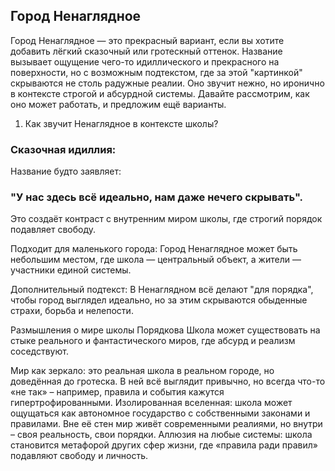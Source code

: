 ## Город Ненаглядное
Город Ненаглядное — это прекрасный вариант, если вы хотите добавить
лёгкий сказочный или гротескный оттенок. 
Название вызывает ощущение чего-то идиллического и прекрасного на
поверхности, но с возможным подтекстом, где за этой "картинкой"
скрываются не столь радужные реалии. Оно звучит нежно, но иронично 
в контексте строгой и абсурдной системы. Давайте рассмотрим, как оно
может работать, и предложим ещё варианты.

1. Как звучит Ненаглядное в контексте школы?
### Сказочная идиллия:
Название будто заявляет: 
### "У нас здесь всё идеально, нам даже нечего скрывать". 
Это создаёт контраст с внутренним миром школы, где строгий порядок подавляет свободу.

Подходит для маленького города:
Город Ненаглядное может быть небольшим местом, где школа — 
центральный объект, а жители — участники единой системы.

Дополнительный подтекст:
В Ненаглядном всё делают "для порядка", чтобы город выглядел идеально, 
но за этим скрываются обыденные страхи, борьба и нелепости.


Размышления о мире школы Порядкова
Школа может существовать на стыке реального и фантастического миров, где абсурд и реализм соседствуют.

Мир как зеркало: это реальная школа в реальном городе, но доведённая до гротеска. 
В ней всё выглядит привычно, но всегда что-то «не так» – например, 
правила и события кажутся гипертрофированными.
Изолированная вселенная: школа может ощущаться как автономное 
государство с собственными законами и правилами. 
Вне её стен мир живёт современными реалиями, но внутри – своя реальность, свои порядки.
Аллюзия на любые системы: школа становится метафорой 
других сфер жизни, где «правила ради правил» подавляют
свободу и личность.



